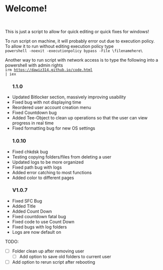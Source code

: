 <h1>Welcome!</h1>
<br>

This is just a script to allow for quick editing or quick fixes for windows!

To run script on machine, it will probably error out due to execution policy. To allow it to run without editing execution policy type<br> <code>powershell -noexit -executionpolicy bypass -File \filenamehere\ </code>

Another way to run script with network access is to type the following into a powershell with admin rights<br>
<code>irm https://dawiz314.github.io/code.html | iex </code>

<ul>
  <h3>1.1.0</h3>
  <li>Updated Bitlocker section, massively improving usability</li>
  <li>Fixed bug with not displaying time</li>
  <li>Reordered user account creation menu</li>
  <li>Fixed Countdown bug</li>
  <li>Added Tee-Object to clean up operations so that the user can view progress in real time</li>
  <li>Fixed formatting bug for new OS settings</li>
</ul>

<ul>
  <h3>1.0.10</h3>
  <li>Fixed chkdsk bug</li>
  <li>Testing copying folders/files from deleting a user</li>
  <li>Updated logs to be more organized</li>
  <li>Fixed path bug with logs</li>
  <li>Added error catching to most functions</li>
  <li>Added color to different pages</li>
</ul>

<ul>
<h3>V1.0.7</h3>
<li>Fixed SFC Bug</li>
<li>Added Title</li>
<li>Added Count Down</li>
<li>Fixed countdown fatal bug </li>
<li>Fixed code to use Count Down</li>
<li>Fixed bugs with log folders</li>
<li>Logs are now default on</li>
</ul>


TODO: 
- [ ] Folder clean up after removing user
  - [ ] Add option to save old folders to current user
- [ ] Add option to rerun script after rebooting
